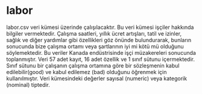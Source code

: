 # labor
labor.csv veri kümesi üzerinde çalışılacaktır.  Bu veri kümesi işçiler hakkında bilgiler vermektedir. Çalışma saatleri, yıllık ücret artışları, tatil ve izinler, sağlık ve diğer yardımlar gibi özellikleri göz önünde bulundurarak, bunların sonucunda bize çalışma ortamı veya şartlarının iyi mi kötü mü olduğunu söylemektedir. 
Bu veriler Kanada endüstrisinde işçi müzakereleri sonucunda toplanmıştır. Veri 57 adet kayıt, 16 adet özellik ve 1 sınıf sütunu içermektedir. Sınıf sütunu bir çalışanın çalışma ortamına göre bir sözleşmenin kabul edilebilir(good) ve kabul edilemez (bad) olduğunu öğrenmek için kullanılmıştır. Veri kümesindeki değerler sayısal (numeric) veya kategorik (nominal) tiptedir.
